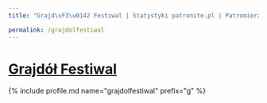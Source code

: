 ```yaml
---
title: "Grajd\xF3\u0142 Festiwal | Statystyki patronite.pl | Patromierz"

permalink: /grajdolfestiwal
---
```


# [Grajdół Festiwal](https://patronite.pl/grajdolfestiwal)

{% include profile.md name="grajdolfestiwal" prefix="g" %}
